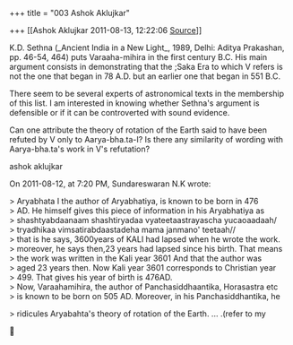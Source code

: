 +++
title = "003 Ashok Aklujkar"

+++
[[Ashok Aklujkar	2011-08-13, 12:22:06 [Source](https://groups.google.com/g/bvparishat/c/ztQf0VD1w3c)]]



K.D. Sethna (\_Ancient India in a New Light\_, 1989, Delhi: Aditya Prakashan, pp. 46-54, 464) puts Varaaha-mihira in the first century B.C. His main argument consists in demonstrating that the ;Saka Era to which V refers is not the one that began in 78 A.D. but an earlier one that began in 551 B.C.

There seem to be several experts of astronomical texts in the membership of this list. I am interested in knowing whether Sethna's argument is defensible or if it can be controverted with sound evidence.

Can one attribute the theory of rotation of the Earth said to have been refuted by V only to Aarya-bha.ta-I? Is there any similarity of wording with Aarya-bha.ta's work in V's refutation?

ashok aklujkar

  
On 2011-08-12, at 7:20 PM, Sundareswaran N.K wrote:

\> Aryabhata I the author of Aryabhatiya, is known to be born in 476  
\> AD. He himself gives this piece of information in his Aryabhatiya as  
\> shashtyabdaanaam shashtiryadaa vyateetaastrayascha yucaoaadaah/  
\> tryadhikaa vimsatirabdaastadeha mama janmano' teetaah//  
\> that is he says, 3600years of KALI had lapsed when he wrote the work.  
\> moreover, he says then,23 years had lapsed since his birth. That means  
\> the work was written in the Kali year 3601 And that the author was  
\> aged 23 years then. Now Kali year 3601 corresponds to Christian year  
\> 499. That gives his year of birth is 476AD.  
\> Now, Varaahamihira, the author of Panchasiddhaantika, Horasastra etc  
\> is known to be born on 505 AD. Moreover, in his Panchasiddhantika, he  

\> ridicules Aryabahta's theory of rotation of the Earth. ... .(refer to my



